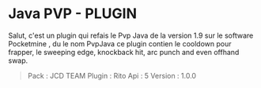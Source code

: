 # Java PVP - PLUGIN 
Salut, c'est un plugin qui refais le Pvp Java de la version 1.9 sur le software Pocketmine , du le nom PvpJava ce plugin contien le cooldown pour frapper, le sweeping edge, knockback hit, arc punch and even offhand swap.
> Pack : JCD TEAM
> Plugin : Rito
> Api : 5
> Version : 1.0.0
